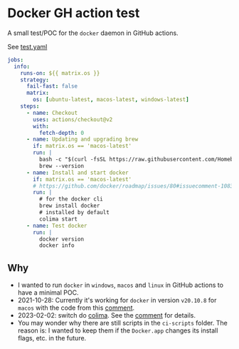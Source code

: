 # Docker GH action test
A small test/POC for the `docker` daemon in GitHub actions.

See [test.yaml](.github/workflows/test.yml)
```yaml
jobs:
  info:
    runs-on: ${{ matrix.os }}
    strategy:
      fail-fast: false
      matrix:
        os: [ubuntu-latest, macos-latest, windows-latest]
    steps:
      - name: Checkout
        uses: actions/checkout@v2
        with:
          fetch-depth: 0
      - name: Updating and upgrading brew
        if: matrix.os == 'macos-latest'
        run: |
          bash -c "$(curl -fsSL https://raw.githubusercontent.com/Homebrew/install/HEAD/install.sh)"
          brew --version
      - name: Install and start docker
        if: matrix.os == 'macos-latest'
        # https://github.com/docker/roadmap/issues/80#issuecomment-1083441568
        run: |
          # for the docker cli
          brew install docker
          # installed by default
          colima start
      - name: Test docker
        run: |
          docker version
          docker info
```

## Why
- I wanted to run `docker` in `windows`, `macos` and `linux` in GitHub actions to have a minimal POC.
- 2021-10-28: Currently it's working for `docker` in version `v20.10.8` for `macos` with the code from this [comment](https://github.com/docker/for-mac/issues/2359#issuecomment-943131345).
- 2023-02-02: switch do [colima](https://github.com/abiosoft/colima). See the [comment](https://github.com/docker/roadmap/issues/80#issuecomment-1083441568) for details.
- You may wonder why there are still scripts in the `ci-scripts` folder. The reason is: I wanted to keep them if the `Docker.app` changes its install flags, etc. in the future.
